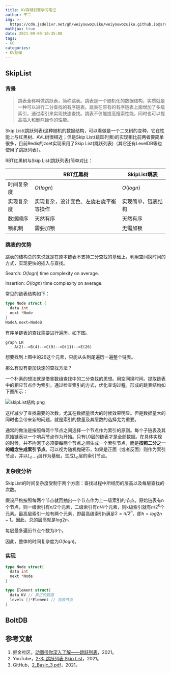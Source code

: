 ```yaml
---
title: KV存储引擎学习笔记
author: 不二
img: >-
  https://cdn.jsdelivr.net/gh/weiyouwozuiku/weiyouwozuiku.github.io@src/source/_posts/PageImg/KV存储引擎学习笔记.png
mathjax: true
date: 2021-09-09 10:35:08
tags: 
- GO
categories: 
- KV存储
---
```


## SkipList

### 背景

> 跳表全称叫做跳跃表，简称跳表。跳表是一个随机化的数据结构，实质就是一种可以进行二分查找的有序链表。跳表在原有的有序链表上面增加了多级索引，通过索引来实现快速查找。跳表不仅能提高搜索性能，同时也可以提高插入和删除操作的性能。

Skip List(跳跃列表)这种随机的数据结构，可以看做是一个二叉树的变种，它在性能上与红黑树、AVL树很相近；但是Skip List(跳跃列表)的实现相比前两者要简单很多，目前Redis的zset实现采用了Skip List(跳跃列表)（其它还有LevelDB等也使用了跳跃列表）。

RBT红黑树与Skip List(跳跃列表)简单对比：

|  | RBT红黑树  | SkipList跳表  |
|---|---|---|
| 时间复杂度 | $O(logn)$ | $O(logn)$ |
| 实现复杂度 | 实现复杂，设计变色、左旋右旋平衡等操作 | 实现简单，链表结构 |
| 数据顺序 | 天然有序 | 天然有序 |
| 锁机制 | 需要加锁 | 无需加锁 |

### 跳表的优势

跳表的结构总的来说就是在原本链表不支持二分查找的基础上，利用空间换时间的方式，实现更快的插入与查找。

Search: $O(logn)$ time complexity on average.

Insertion: $O(logn)$ time complexity on average.

常见的链表结构如下：

```go
type Node struct {
  data int
  next *Node
}
NodeA.next=NodeB
```

有序单链表的查找需要进行遍历。如下图。

```mermaid
graph LR
    A(2)-->B(4)-->C(9)-->D(11)-->E(26)
```

想要找到上图中的26这个元素，只能从头到尾遍历一遍整个链表。

那么有没有更加快速的查找方法？

一个朴素的想法就是借鉴数组查找中的二分查找的思想。用空间换时间。提取链表中的相应节点作为索引。通过检查索引的方式，优化查询过程。形成的跳表结构如下图所示：

![skipList结构.png](https://cdn.jsdelivr.net/gh/weiyouwozuiku/weiyouwozuiku.github.io@src/source/_posts/KV存储/KV存储引擎学习笔记/skipList结构.png)

这样减少了查找需要的次数，尤其在数据量很大的时候效果明显。但是数据量大的同时也会带来新的问题，就是索引的数量及其层数的选择尤为重要。

通常的做法是按照每两个节点之间选择一个节点作为索引的原则。每个子链表及其原始链表以一个哨兵节点作为开始。只有L0层的链表才是全部数据。在具体实现的时候，并不拘泥于必须要每两个节点之间生成一个索引节点，而是**按照二分之一的概念生成索引节点**。可以视为随机抛硬币，如果是正面（或者反面）则作为索引节点，并以$L_{n-1}$层作为基础，生成$L_n$层的索引节点。

### 复杂度分析

SkipList的时间复杂度受制于两个方面：查找过程中所经历的层高以及每层查找的次数。

假设严格按照每两个节点就回抽出一个节点作为上一级索引的节点。原始链表有n个节点，则一级索引有$n/2$个元素，二级索引有$n/4$个元素，则k级索引就有$n/{2^k}$个元素。最高层索引一般有两个元素，即最高级索引h满足$2=n/{2^h}$，即$h=log2n-1$。因此，总的层高就是$log2n$。

每层最多遍历节点个数为3个。

因此，整体的时间复杂度为$O(logn)$。

### 实现

```go
type Node struct{
  data int
  next *Node
}

type Element struct{
  data KV // 真正的数据
  levels []*Element // 存放节点
}
```

## BoltDB

## 参考文献

1. 掘金社区，[动图带你深入了解——跳跃列表](https://juejin.cn/post/7015396092351086622?utm_source=gold_browser_extension)，2021。
2. YouTube，[2-3: 跳跃列表 Skip List](https://www.youtube.com/watch?v=m6m0pnsOzN4)，2021。
3. GitHub，[2_Basic_3.pdf](https://github.com/wangshusen/AdvancedAlgorithms/blob/master/Slides/02_Basic_3.pdf)，2021。

